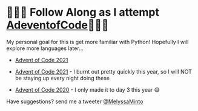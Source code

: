 # 🎄🎄🎄 Follow Along as I attempt [AdeventofCode](https://adventofcode.com/)🎄🎄🎄

My personal goal for this is get more familiar with Python! Hopefully I will explore more languages later...
+ [Advent of Code 2021](2022/)

+ [Advent of Code 2021](2021/) - I burnt out pretty quickly this year, so I will NOT be staying up every night doing these 

+ [Advent of Code 2020](2020/) - I only made it to day 3 this year 😅


Have suggestions? send me a tweeter [@MelyssaMinto](https://twitter.com/MelyssaMinto)

